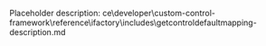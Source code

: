 Placeholder description: ce\developer\custom-control-framework\reference\ifactory\includes\getcontroldefaultmapping-description.md